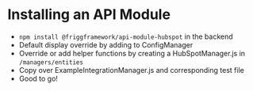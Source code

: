 # Installing an API Module

* `npm install @friggframework/api-module-hubspot` in the backend
* Default display override by adding to ConfigManager
* Override or add helper functions by creating a HubSpotManager.js in `/managers/entities`
* Copy over ExampleIntegrationManager.js and corresponding test file
* Good to go!
